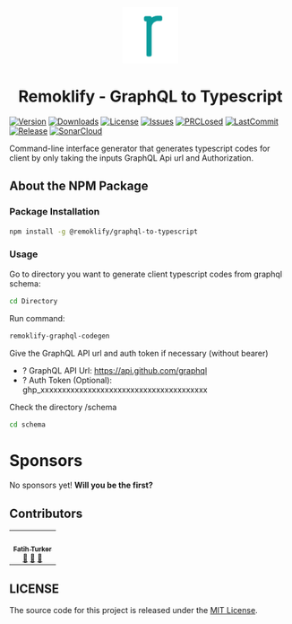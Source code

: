 <p align="center">
  <a href="https://remoklify.com">
    <img src="https://raw.githubusercontent.com/remoklify/remoklify.github.io/master/assets/logo/favicon.png" alt="Logo" width=100>
  </a>
</p>

<h1 align="center">
Remoklify - GraphQL to Typescript
</h1>

[![Version](https://img.shields.io/npm/v/@remoklify/graphql-to-typescript?color=CB3837&style=for-the-badge&logo=npm)](https://www.npmjs.com/package/@remoklify/graphql-to-typescript)
[![Downloads](https://img.shields.io/npm/dt/@remoklify/graphql-to-typescript?color=CB3837&logo=npm&style=for-the-badge)](https://www.npmjs.com/package/@remoklify/graphql-to-typescript)
[![License](https://img.shields.io/github/license/remoklify/graphql-to-typescript?color=43b043&style=for-the-badge)](LICENSE)
[![Issues](https://img.shields.io/github/issues/remoklify/graphql-to-typescript?color=43b043&style=for-the-badge)](https://github.com/remoklify/graphql-to-typescript/issues)
[![PRCLosed](https://img.shields.io/github/issues-pr-closed-raw/remoklify/graphql-to-typescript?color=43b043&style=for-the-badge)](https://github.com/remoklify/graphql-to-typescript/pulls?q=is%3Apr+is%3Aclosed)
[![LastCommit](https://img.shields.io/github/last-commit/remoklify/graphql-to-typescript?color=43b043&style=for-the-badge)](https://github.com/remoklify/graphql-to-typescript/commits/master)
[![Release](https://img.shields.io/github/release/remoklify/graphql-to-typescript?include_prereleases&color=43b043&style=for-the-badge)](https://github.com/remoklify/graphql-to-typescript/releases)
[![SonarCloud](https://img.shields.io/sonar/quality_gate/remoklify_graphql-to-typescript?server=https%3A%2F%2Fsonarcloud.io&label=Sonar%20Cloud&style=for-the-badge&logo=sonarcloud)](https://sonarcloud.io/dashboard?id=remoklify_graphql-to-typescript)

Command-line interface generator that generates typescript codes for client by only taking the inputs GraphQL Api url and Authorization.

## About the NPM Package

### Package Installation

```sh
npm install -g @remoklify/graphql-to-typescript
```

### Usage
Go to directory you want to generate client typescript codes from graphql schema:
```sh
cd Directory
```

Run command:

```sh
remoklify-graphql-codegen
```

Give the GraphQL API url and auth token if necessary (without bearer)

* ? GraphQL API Url:  https://api.github.com/graphql
* ? Auth Token (Optional):  ghp_xxxxxxxxxxxxxxxxxxxxxxxxxxxxxxxxxxxxxxx

Check the directory /schema
```sh
cd schema
```

# Sponsors

No sponsors yet! **Will you be the first?**

## Contributors

<!-- ALL-CONTRIBUTORS-LIST:START - Do not remove or modify this section -->
<!-- prettier-ignore-start -->
<!-- markdownlint-disable -->
<table>
  <tr>
    <td align="center"><a href="https://github.com/fatihturker"><img src="https://avatars1.githubusercontent.com/u/2202179?s=460&u=261b1129e7106c067783cb022ab9999aad833bdc&v=4" width="100px;" alt=""/><br /><sub><b>Fatih Turker</b></sub></a><br /><a href="https://github.com/remoklify/graphql-to-typescript/issues/created_by/fatihturker" title="Answering Questions">💬</a> <a href="https://github.com/remoklify/graphql-to-typescript/commits?author=fatihturker" title="Documentation">📖</a> <a href="https://github.com/remoklify/graphql-to-typescript/pulls?q=is%3Apr+reviewed-by%3Afatihturker" title="Reviewed Pull Requests">👀</a></td>
  </tr>
</table>

<!-- markdownlint-enable -->
<!-- prettier-ignore-end -->

<!-- ALL-CONTRIBUTORS-LIST:END -->

## LICENSE

The source code for this project is released under the [MIT License](https://github.com/remoklify/graphql-to-typescript/blob/develop/LICENSE).
